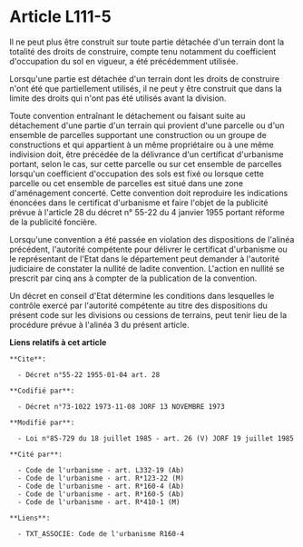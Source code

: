 # Article L111-5

Il ne peut plus être construit sur toute partie détachée d'un terrain dont la totalité des droits de construire, compte tenu
notamment du coefficient d'occupation du sol en vigueur, a été précédemment utilisée.

Lorsqu'une partie est détachée d'un terrain dont les droits de construire n'ont été que partiellement utilisés, il ne peut y
être construit que dans la limite des droits qui n'ont pas été utilisés avant la division.

Toute convention entraînant le détachement ou faisant suite au détachement d'une partie d'un terrain qui provient d'une
parcelle ou d'un ensemble de parcelles supportant une construction ou un groupe de constructions et qui appartient à un même
propriétaire ou à une même indivision doit, être précédée de la délivrance d'un certificat d'urbanisme portant, selon le cas,
sur cette parcelle ou sur cet ensemble de parcelles lorsqu'un coefficient d'occupation des sols est fixé ou lorsque cette
parcelle ou cet ensemble de parcelles est situé dans une zone d'aménagement concerté. Cette convention doit reproduire les
indications énoncées dans le certificat d'urbanisme et faire l'objet de la publicité prévue à l'article 28 du décret n° 55-22
du 4 janvier 1955 portant réforme de la publicité foncière.

Lorsqu'une convention a été passée en violation des dispositions de l'alinéa précédent, l'autorité compétente pour délivrer
le certificat d'urbanisme ou le représentant de l'Etat dans le département peut demander à l'autorité judiciaire de constater
la nullité de ladite convention. L'action en nullité se prescrit par cinq ans à compter de la publication de la convention.

Un décret en conseil d'Etat détermine les conditions dans lesquelles le contrôle exercé par l'autorité compétente au titre
des dispositions du présent code sur les divisions ou cessions de terrains, peut tenir lieu de la procédure prévue à l'alinéa
3 du présent article.

**Liens relatifs à cet article**

	**Cite**:

	  - Décret n°55-22 1955-01-04 art. 28

	**Codifié par**:

	  - Décret n°73-1022 1973-11-08 JORF 13 NOVEMBRE 1973

	**Modifié par**:

	  - Loi n°85-729 du 18 juillet 1985 - art. 26 (V) JORF 19 juillet 1985

	**Cité par**:

	  - Code de l'urbanisme - art. L332-19 (Ab)
	  - Code de l'urbanisme - art. R*123-22 (M)
	  - Code de l'urbanisme - art. R*160-4 (Ab)
	  - Code de l'urbanisme - art. R*160-5 (Ab)
	  - Code de l'urbanisme - art. R*410-1 (M)

	**Liens**:

	  - TXT_ASSOCIE: Code de l'urbanisme R160-4
